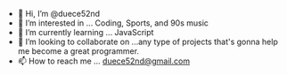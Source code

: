 - 👋 Hi, I’m @duece52nd
- 👀 I’m interested in ... Coding, Sports, and 90s music
- 🌱 I’m currently learning ... JavaScript
- 💞️ I’m looking to collaborate on ...any type of projects that's gonna help me become a great programmer.
- 📫 How to reach me ... duece52nd@gmail.com

<!---
duece52nd/duece52nd is a ✨ special ✨ repository because its `README.md` (this file) appears on your GitHub profile.
You can click the Preview link to take a look at your changes.
--->
